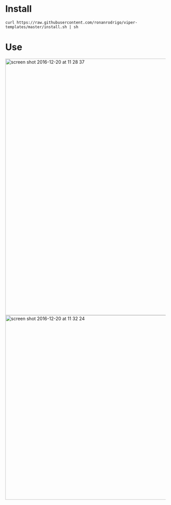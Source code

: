 # Install
`curl https://raw.githubusercontent.com/ronanrodrigo/viper-templates/master/install.sh | sh`

# Use
<img width="804" alt="screen shot 2016-12-20 at 11 28 37" src="https://cloud.githubusercontent.com/assets/421758/21352197/90f39508-c6a7-11e6-905c-00c09cf9f340.png">

<img width="578" alt="screen shot 2016-12-20 at 11 32 24" src="https://cloud.githubusercontent.com/assets/421758/21352297/062a244a-c6a8-11e6-98d4-0f1d6f6e01dc.png">
